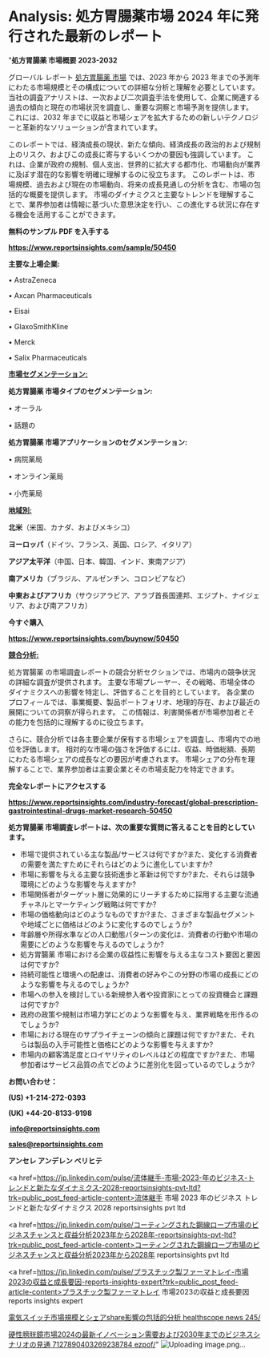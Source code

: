 # Analysis: 処方胃腸薬市場 2024 年に発行された最新のレポート

"<strong>処方胃腸薬 市場概要 2023-2032</strong>

グローバル レポート <a href=https://www.reportsinsights.com/sample/50450>処方胃腸薬 市場</a> では、2023 年から 2023 年までの予測年にわたる市場規模とその構成についての詳細な分析と理解を必要としています。 当社の調査アナリストは、一次および二次調査手法を使用して、企業に関連する過去の傾向と現在の市場状況を調査し、重要な洞察と市場予測を提供します。 これには、2032 年までに収益と市場シェアを拡大​​するための新しいテクノロジーと革新的なソリューションが含まれています。

このレポートでは、経済成長の現状、新たな傾向、経済成長の政治的および規制上のリスク、およびこの成長に寄与するいくつかの要因も強調しています。 これは、企業が政府の規制、個人支出、世界的に拡大する都市化、市場動向が業界に及ぼす潜在的な影響を明確に理解するのに役立ちます。 このレポートは、市場規模、過去および現在の市場動向、将来の成長見通しの分析を含む、市場の包括的な概要を提供します。 市場のダイナミクスと主要なトレンドを理解することで、業界参加者は情報に基づいた意思決定を行い、この進化する状況に存在する機会を活用することができます。

<strong><b>無料のサンプル PDF を入手する</b></strong>

<a href=https://www.reportsinsights.com/sample/50450><strong><u>https://www.reportsinsights.com/sample/50450</u></strong></a>

<strong>主要な上場企業:</strong>

• AstraZeneca

• Axcan Pharmaceuticals

• Eisai

• GlaxoSmithKline

• Merck

• Salix Pharmaceuticals

<strong><u>市場セグメンテーション</u></strong><strong><u>:</u></strong>

<strong>処方胃腸薬 市場タイプのセグメンテーション:</strong>

• オーラル

• 話題の

<strong>処方胃腸薬 市場アプリケーションのセグメンテーション:</strong>

• 病院薬局

• オンライン薬局

• 小売薬局

<strong><u>地域別</u></strong><strong><u>:</u></strong>

<strong>北米</strong>（米国、カナダ、およびメキシコ）

<strong>ヨーロッパ</strong>（ドイツ、フランス、英国、ロシア、イタリア）

<strong>アジア太平洋</strong>（中国、日本、韓国、インド、東南アジア）

<strong>南アメリカ</strong>（ブラジル、アルゼンチン、コロンビアなど）

<strong>中東およびアフリカ</strong>（サウジアラビア、アラブ首長国連邦、エジプト、ナイジェリア、および南アフリカ）

<strong>今すぐ購入</strong>

<a href=https://www.reportsinsights.com/buynow/50450><strong><u>https://www.reportsinsights.com/buynow/50450</u></strong></a>

<strong><u>競合分析:</u></strong>

処方胃腸薬 の市場調査レポートの競合分析セクションでは、市場内の競争状況の詳細な調査が提供されます。 主要な市場プレーヤー、その戦略、市場全体のダイナミクスへの影響を特定し、評価することを目的としています。 各企業のプロフィールでは、事業概要、製品ポートフォリオ、地理的存在、および最近の展開についての洞察が得られます。 この情報は、利害関係者が市場参加者とその能力を包括的に理解するのに役立ちます。

さらに、競合分析では各主要企業が保有する市場シェアを調査し、市場内での地位を評価します。 相対的な市場の強さを評価するには、収益、時価総額、長期にわたる市場シェアの成長などの要因が考慮されます。 市場シェアの分布を理解することで、業界参加者は主要企業とその市場支配力を特定できます。

<strong>完全なレポートにアクセスする</strong>

<a href=https://www.reportsinsights.com/industry-forecast/global-prescription-gastrointestinal-drugs-market-research-50450><strong><u><b>https://www.reportsinsights.com/industry-forecast/global-prescription-gastrointestinal-drugs-market-research-50450</b></u></strong></a>

<strong><b>処方胃腸薬 市場調査レポートは、次の重要な質問に答えることを目的としています。</b></strong>
<ul>
  <li>市場で提供されている主な製品/サービスは何ですか?また、変化する消費者の需要を満たすためにそれらはどのように進化していますか?</li>
  <li>市場に影響を与える主要な技術進歩と革新は何ですか?また、それらは競争環境にどのような影響を与えますか?</li>
  <li>市場関係者がターゲット層に効果的にリーチするために採用する主要な流通チャネルとマーケティング戦略は何ですか?</li>
  <li>市場の価格動向はどのようなものですか?また、さまざまな製品セグメントや地域ごとに価格はどのように変化するのでしょうか?</li>
  <li>年齢層や所得水準などの人口動態パターンの変化は、消費者の行動や市場の需要にどのような影響を与えるのでしょうか?</li>
  <li>処方胃腸薬 市場における企業の収益性に影響を与える主なコスト要因と要因は何ですか?</li>
  <li>持続可能性と環境への配慮は、消費者の好みやこの分野の市場の成長にどのような影響を与えるのでしょうか?</li>
  <li>市場への参入を検討している新規参入者や投資家にとっての投資機会と課題は何ですか?</li>
  <li>政府の政策や規制は市場力学にどのような影響を与え、業界戦略を形作るのでしょうか?</li>
  <li>市場における現在のサプライチェーンの傾向と課題は何ですか?また、それらは製品の入手可能性と価格にどのような影響を与えますか?</li>
  <li>市場内の顧客満足度とロイヤリティのレベルはどの程度ですか?また、市場参加者はサービス品質の点でどのように差別化を図っているのでしょうか?</li>
</ul>
<strong>お問い合わせ：</strong>

<strong>(US) +1-214-272-0393</strong>

<strong>(UK) +44-20-8133-9198</strong>

<strong> </strong><a href=info@reportsinsights.com><strong><u>info@reportsinsights.com</u></strong></a>

<a href=sales@reportsinsights.com><strong><u>sales@reportsinsights.com</u></strong></a>

<strong>アンセレ アンデレン ベリヒテ</strong>

<a href=https://jp.linkedin.com/pulse/流体継手-市場-2023-年のビジネス-トレンドと新たなダイナミクス-2028-reportsinsights-pvt-ltd?trk=public_post_feed-article-content>流体継手 市場 2023 年のビジネス トレンドと新たなダイナミクス 2028 reportsinsights pvt ltd</a>

<a href=https://jp.linkedin.com/pulse/コーティングされた鋼線ロープ市場のビジネスチャンスと収益分析2023年から2028年-reportsinsights-pvt-ltd?trk=public_post_feed-article-content>コーティングされた鋼線ロープ市場のビジネスチャンスと収益分析2023年から2028年 reportsinsights pvt ltd</a>

<a href=https://jp.linkedin.com/pulse/プラスチック製ファーマトレイ-市場2023の収益と成長要因-reports-insights-expert?trk=public_post_feed-article-content>プラスチック製ファーマトレイ 市場2023の収益と成長要因 reports insights expert</a>

<a href=https://www.linkedin.com/pulse/電気スイッチ市場規模とシェアshare影響の包括的分析-healthscope-news-245/>電気スイッチ市場規模とシェアshare影響の包括的分析 healthscope news 245/</a>

<a href=https://www.linkedin.com/pulse/硬性膀胱鏡市場2024の最新イノベーション需要および2030年までのビジネスシナリオの見通-7127890403269238784-ezpof/>硬性膀胱鏡市場2024の最新イノベーション需要および2030年までのビジネスシナリオの見通 7127890403269238784 ezpof/</a>"
![Uploading image.png…]()
